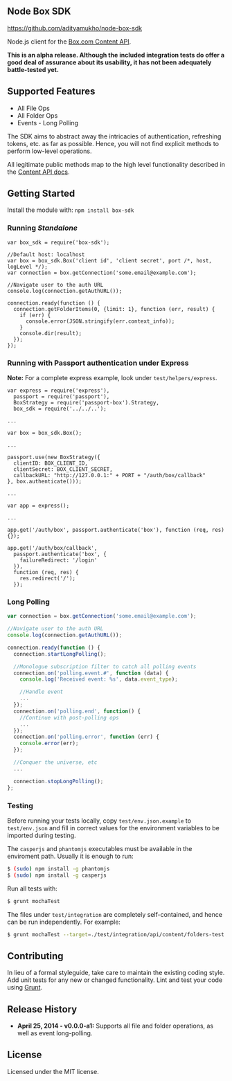## Node Box SDK
https://github.com/adityamukho/node-box-sdk

Node.js client for the [Box.com Content API](https://developers.box.com/docs/).

**This is an alpha release. Although the included integration tests do offer a good deal of assurance about its usability, it has not been adequately battle-tested yet.**

## Supported Features
* All File Ops
* All Folder Ops
* Events - Long Polling

The SDK aims to abstract away the intricacies of authentication, refreshing tokens, etc. as far as possible. Hence, you will not find explicit methods to perform low-level operations.

All legitimate public methods map to the high level functionality described in the [Content API docs](https://developers.box.com/docs/).

## Getting Started
Install the module with: `npm install box-sdk`

### Running _Standalone_

```
var box_sdk = require('box-sdk');

//Default host: localhost
var box = box_sdk.Box('client id', 'client secret', port /*, host, logLevel */);
var connection = box.getConnection('some.email@example.com');

//Navigate user to the auth URL
console.log(connection.getAuthURL());

connection.ready(function () {
  connection.getFolderItems(0, {limit: 1}, function (err, result) {
    if (err) {
      console.error(JSON.stringify(err.context_info));
    }
    console.dir(result);
  });
});
```

### Running with Passport authentication under Express
**Note:** For a complete express example, look under `test/helpers/express`.
```
var express = require('express'),
  passport = require('passport'),
  BoxStrategy = require('passport-box').Strategy,
  box_sdk = require('../../..');

...

var box = box_sdk.Box();

...

passport.use(new BoxStrategy({
  clientID: BOX_CLIENT_ID,
  clientSecret: BOX_CLIENT_SECRET,
  callbackURL: "http://127.0.0.1:" + PORT + "/auth/box/callback"
}, box.authenticate()));

...

var app = express();

...

app.get('/auth/box', passport.authenticate('box'), function (req, res) {});

app.get('/auth/box/callback',
  passport.authenticate('box', {
    failureRedirect: '/login'
  }),
  function (req, res) {
    res.redirect('/');
  });
```

### Long Polling
```javascript
var connection = box.getConnection('some.email@example.com');

//Navigate user to the auth URL
console.log(connection.getAuthURL());

connection.ready(function () {
  connection.startLongPolling();

  //Monologue subscription filter to catch all polling events
  connection.on('polling.event.#', function (data) {
    console.log('Received event: %s', data.event_type);

    //Handle event
    ...
  });
  connection.on('polling.end', function() {
    //Continue with post-polling ops
    ...
  });
  connection.on('polling.error', function (err) {
    console.error(err);
  });

  //Conquer the universe, etc
  ...

  connection.stopLongPolling();
};
```

### Testing
Before running your tests locally, copy `test/env.json.example` to `test/env.json` and fill in correct values for the environment variables to be imported during testing.

The `casperjs` and `phantomjs` executables must be available in the enviroment path. Usually it is enough to run:
```bash
$ (sudo) npm install -g phantomjs
$ (sudo) npm install -g casperjs
```

Run all tests with:
```bash
$ grunt mochaTest
```

The files under `test/integration` are completely self-contained, and hence can be run independently. For example:
```bash
$ grunt mochaTest --target=./test/integration/api/content/folders-test.js
```

## Contributing
In lieu of a formal styleguide, take care to maintain the existing coding style. Add unit tests for any new or changed functionality. Lint and test your code using [Grunt](http://gruntjs.com/).

## Release History
* **April 25, 2014 - v0.0.0-a1:** Supports all file and folder operations, as well as event long-polling.

## License
Licensed under the MIT license.
